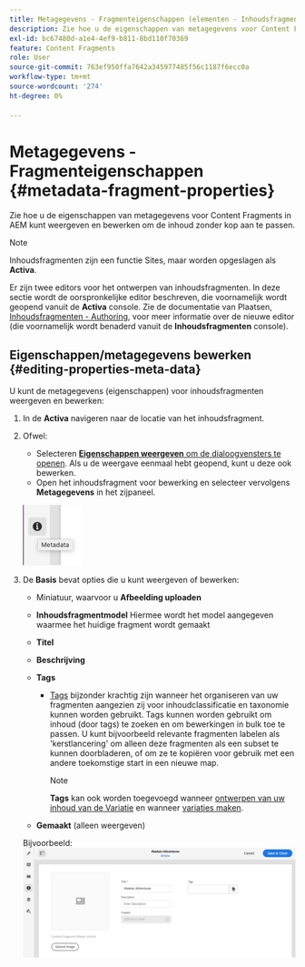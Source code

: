 ```yaml
---
title: Metagegevens - Fragmenteigenschappen (elementen - Inhoudsfragmenten)
description: Zie hoe u de eigenschappen van metagegevens voor Content Fragments kunt weergeven en bewerken.
exl-id: bc67480d-a1e4-4ef9-b811-8bd110f70369
feature: Content Fragments
role: User
source-git-commit: 763ef950ffa7642a345977485f56c1187f6ecc0a
workflow-type: tm+mt
source-wordcount: '274'
ht-degree: 0%

---
```


# Metagegevens - Fragmenteigenschappen {#metadata-fragment-properties}

Zie hoe u de eigenschappen van metagegevens voor Content Fragments in AEM kunt weergeven en bewerken om de inhoud zonder kop aan te passen.

>[!NOTE]
>
>Inhoudsfragmenten zijn een functie Sites, maar worden opgeslagen als **Activa**.
>
>Er zijn twee editors voor het ontwerpen van inhoudsfragmenten. In deze sectie wordt de oorspronkelijke editor beschreven, die voornamelijk wordt geopend vanuit de **Activa** console. Zie de documentatie van Plaatsen, [Inhoudsfragmenten - Authoring](/help/sites-cloud/administering/content-fragments/authoring.md), voor meer informatie over de nieuwe editor (die voornamelijk wordt benaderd vanuit de **Inhoudsfragmenten** console).

## Eigenschappen/metagegevens bewerken {#editing-properties-meta-data}

U kunt de metagegevens (eigenschappen) voor inhoudsfragmenten weergeven en bewerken:

1. In de **Activa** navigeren naar de locatie van het inhoudsfragment.
2. Ofwel:

   * Selecteren [**Eigenschappen weergeven** om de dialoogvensters te openen](/help/assets/manage-digital-assets.md#editing-properties). Als u de weergave eenmaal hebt geopend, kunt u deze ook bewerken.
   * Open het inhoudsfragment voor bewerking en selecteer vervolgens **Metagegevens** in het zijpaneel.

   ![Metagegevens in zijpaneel](assets/cfm-metadata-01.png)

3. De **Basis** bevat opties die u kunt weergeven of bewerken:

   * Miniatuur, waarvoor u **Afbeelding uploaden**
   * **Inhoudsfragmentmodel** Hiermee wordt het model aangegeven waarmee het huidige fragment wordt gemaakt
   * **Titel**
   * **Beschrijving**
   * **Tags**
      * [Tags](/help/sites-cloud/authoring/sites-console/tags.md) bijzonder krachtig zijn wanneer het organiseren van uw fragmenten aangezien zij voor inhoudclassificatie en taxonomie kunnen worden gebruikt. Tags kunnen worden gebruikt om inhoud (door tags) te zoeken en om bewerkingen in bulk toe te passen.
U kunt bijvoorbeeld relevante fragmenten labelen als &#39;kerstlancering&#39; om alleen deze fragmenten als een subset te kunnen doorbladeren, of om ze te kopiëren voor gebruik met een andere toekomstige start in een nieuwe map.

        >[!NOTE]
        >
        >**Tags** kan ook worden toegevoegd wanneer [ontwerpen van uw inhoud van de Variatie](/help/assets/content-fragments/content-fragments-variations.md#authoring-your-content) en wanneer [variaties maken](/help/assets/content-fragments/content-fragments-variations.md#creating-a-variation).

   * **Gemaakt** (alleen weergeven)

   Bijvoorbeeld:
   ![Voorbeeld van metagegevens](assets/cfm-metadata-02.png)
